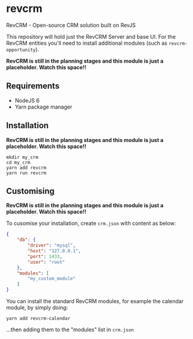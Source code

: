 # revcrm
RevCRM - Open-source CRM solution built on RevJS

This repository will hold just the RevCRM Server and base UI. For the RevCRM entities you'll need to install additional modules (such as `revcrm-opportunity`).

**RevCRM is still in the planning stages and this module is just a placeholder. Watch this space!!**

## Requirements

* NodeJS 6
* Yarn package manager

## Installation

**RevCRM is still in the planning stages and this module is just a placeholder. Watch this space!!**

```
mkdir my_crm
cd my_crm
yarn add revcrm
yarn run revcrm
```

## Customising

**RevCRM is still in the planning stages and this module is just a placeholder. Watch this space!!**

To cusomise your installation, create `crm.json` with content as below:

```json
{
    "db": {
        "driver": "mysql",
        "host": "127.0.0.1",
        "port": 1433,
        "user": "root"
    },
    "modules": [
        "my_custom_module"
    ]
}
```

You can install the standard RevCRM modules, for example the calendar module, by simply doing:

```
yarn add revcrm-calendar
```
...then adding them to the "modules" list in `crm.json`